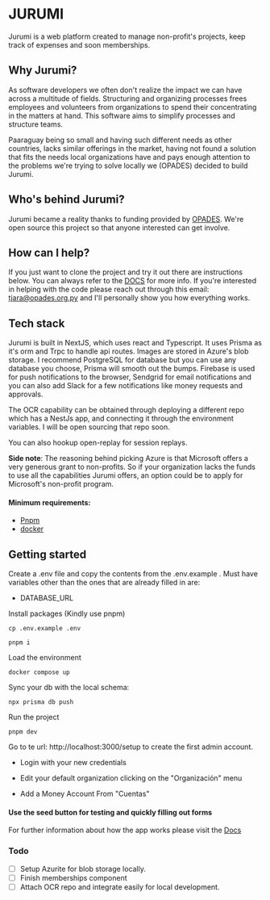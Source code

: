 # JURUMI

Jurumi is a web platform created to manage non-profit's projects, keep track of expenses and soon memberships.

## Why Jurumi?

As software developers we often don't realize the impact we can have across a multitude of fields. Structuring and organizing processes frees employees and volunteers from organizations to spend their concentrating in the matters at hand. This software aims to simplify processes and structure teams.

Paaraguay being so small and having such different needs as other countries, lacks similar offerings in the market, having not found a solution that fits the needs local organizations have and pays enough attention to the problems we're trying to solve locally we (OPADES) decided to build Jurumi.

## Who's behind Jurumi?

Jurumi became a reality thanks to funding provided by [OPADES](https:///opades.org.py). We're open source this project so that anyone interested can get involve.

## How can I help?

If you just want to clone the project and try it out there are instructions below. You can always refer to the [DOCS](https://docs.opades.org.py) for more info. If you're interested in helping with the code please reach out through this email: tjara@opades.org.py and I'll personally show you how everything works.

## Tech stack

Jurumi is built in NextJS, which uses react and Typescript. It uses Prisma as it's orm and Trpc to handle api routes. Images are stored in Azure's blob storage. I recommend PostgreSQL for database but you can use any database you choose, Prisma will smooth out the bumps.
Firebase is used for push notifications to the browser, Sendgrid for email notifications and you can also add Slack for a few notifications like money requests and approvals.

The OCR capability can be obtained through deploying a different repo which has a NestJs app, and connecting it through the environment variables. I will be open sourcing that repo soon.

You can also hookup open-replay for session replays.

**Side note**: The reasoning behind picking Azure is that Microsoft offers a very generous grant to non-profits. So if your organization lacks the funds to use all the capabilities Jurumi offers, an option could be to apply for Microsoft's non-profit program.

#### Minimum requirements:

- <a href="https://www.docker.com/products/docker-desktop/" target="_blank">Pnpm</a>
- <a href="https://www.docker.com/products/docker-desktop/" target="_blank">docker</a>

## Getting started

Create a .env file and copy the contents from the .env.example . Must have variables other than the ones that are already filled in are:

- DATABASE_URL

Install packages (Kindly use pnpm)

```
cp .env.example .env

pnpm i
```

Load the environment

```
docker compose up
```

Sync your db with the local schema:

```
npx prisma db push
```

Run the project

```
pnpm dev
```

Go to te url: http://localhost:3000/setup to create the first admin account.

- Login with your new credentials

- Edit your default organization clicking on the "Organización" menu

- Add a Money Account From "Cuentas"

#### Use the seed button for testing and quickly filling out forms

For further information about how the app works please visit the <a href="https://docs.opades.org.py" target="_blank">Docs</a>

### Todo

- [ ] Setup Azurite for blob storage locally.
- [ ] Finish memberships component
- [ ] Attach OCR repo and integrate easily for local development.
